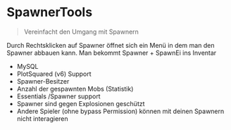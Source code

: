 # SpawnerTools

> Vereinfacht den Umgang mit Spawnern

Durch Rechtsklicken auf Spawner öffnet sich ein Menü in dem man den Spawner abbauen kann.
Man bekommt Spawner + SpawnEi ins Inventar

+ MySQL
+ PlotSquared (v6) Support
+ Spawner-Besitzer
+ Anzahl der gespawnten Mobs (Statistik)
+ Essentials /Spawner support
+ Spawner sind gegen Explosionen geschützt
+ Andere Spieler (ohne bypass Permission) können mit deinen Spawnern nicht interagieren
